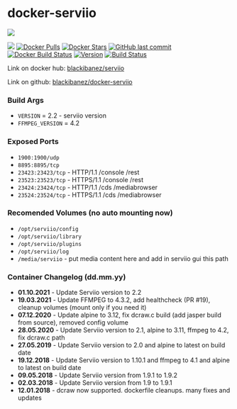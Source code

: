 # docker-serviio

[![](http://serviio.org/images/serviio.png)](http://serviio.org/) 

[![](https://images.microbadger.com/badges/image/blackibanez/serviio.svg)](https://microbadger.com/images/blackibanez/serviio) 
[![Docker Pulls](https://img.shields.io/docker/pulls/blackibanez/serviio.svg)](https://hub.docker.com/r/blackibanez/serviio/) 
[![Docker Stars](https://img.shields.io/docker/stars/blackibanez/serviio.svg)](https://hub.docker.com/r/blackibanez/serviio/)
[![GitHub last commit](https://img.shields.io/github/last-commit/blackibanez/docker-serviio.svg)](https://github.com/blackibanez/docker-serviio) 
[![Docker Build Status](https://img.shields.io/docker/build/blackibanez/serviio.svg)](https://hub.docker.com/r/blackibanez/serviio/)
[![Version](https://img.shields.io/docker/version/blackibanez/serviio.svg)](https://hub.docker.com/r/blackibanez/serviio/)
[![Build Status](http://mafreeboxdelta.ddns.net:8099/buildStatus/icon?job=Serviio)](http://mafreeboxdelta.ddns.net:8099/job/Serviio/)
  
Link on docker hub: [blackibanez/serviio](https://hub.docker.com/r/blackibanez/serviio/)

Link on github: [blackibanez/docker-serviio](https://github.com/blackibanez/docker-serviio)

### Build Args

 - `VERSION` = 2.2 - serviio version
 - `FFMPEG_VERSION` = 4.2


### Exposed Ports

 - `1900:1900/udp`
 - `8895:8895/tcp`
 - `23423:23423/tcp` - HTTP/1.1 /console /rest
 - `23523:23523/tcp` - HTTPS/1.1 /console /rest
 - `23424:23424/tcp` - HTTP/1.1 /cds /mediabrowser
 - `23524:23524/tcp` - HTTPS/1.1 /cds /mediabrowser

### Recomended Volumes (no auto mounting now)
 - `/opt/serviio/config`
 - `/opt/serviio/library`
 - `/opt/serviio/plugins`
 - `/opt/serviio/log`
 - `/media/serviio` - put media content here and add in serviio gui this path


### Container Changelog (dd.mm.yy)
 - **01.10.2021** - Update Serviio version to 2.2
 - **19.03.2021** - Update FFMPEG to 4.3.2, add healthcheck (PR #19), cleanup volumes (mount only if you need it)
 - **07.12.2020** - Update alpine to 3.12, fix dcraw.c build (add jasper build from source), removed config volume
 - **28.05.2020** - Update Serviio version to 2.1, alpine to 3.11, ffmpeg to 4.2, fix dcraw.c path
 - **27.05.2019** - Update Serviio version to 2.0 and alpine to latest on build date
 - **19.12.2018** - Update Serviio version to 1.10.1 and ffmpeg to 4.1 and alpine to latest on build date
 - **09.05.2018** - Update Serviio version from 1.9.1 to 1.9.2
 - **02.03.2018** - Update Serviio version from 1.9 to 1.9.1
 - **12.01.2018** - dcraw now supported. dockerfile cleanups. many fixes and updates
